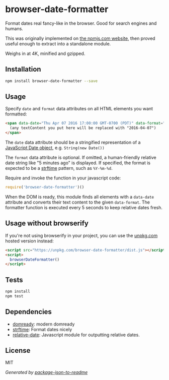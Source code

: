 # browser-date-formatter

Format dates real fancy-like in the browser. Good for search engines and humans.

This was originally implemented on [the npmjs.com website](https://github.com/npm/newww/blob/ec7ed58a3406c2ebd7a121218b99349432d8d575/assets/scripts/date-formatting.js), then proved useful enough to extract into a standalone module.

Weighs in at 4K, minified and gzipped.

## Installation

```sh
npm install browser-date-formatter --save
```

## Usage

Specify `date` and `format` data attributes on all HTML elements you want
formatted:

```html
<span data-date="Thu Apr 07 2016 17:00:00 GMT-0700 (PDT)" data-format="%Y-%m-%d">
  (any textContent you put here will be replaced with "2016-04-07")
</span>
```

The `date` data attribute should be a stringified representation of a [JavaScript Date
object](https://developer.mozilla.org/en-US/docs/Web/JavaScript/Reference/Global_Objects/Date),
e.g. `String(new Date())`

The `format` data attribute is optional. If omitted, a human-friendly relative date
string like "5 minutes ago" is displayed. If specified, the format is expected
to be a [strftime](http://strftime.org/) pattern, such as `%Y-%m-%d`.

Require and invoke the function in your javascript code:

```js
require('browser-date-formatter')()
```

When the DOM is ready, this module finds all elements with a `data-date`
attribute and converts their text content to the given `data-format`. The
formatter function is executed every 5 seconds to keep relative dates fresh.

## Usage without browserify

If you're not using browserify in your project, you can use the
[unpkg.com](http://unpkg.com) hosted version instead:

```html
<script src="https://unpkg.com/browser-date-formatter/dist.js"></script>
<script>
  browserDateFormatter()
</script>
```

## Tests

```sh
npm install
npm test
```

## Dependencies

- [domready](https://ghub.io/domready): modern domready
- [strftime](https://ghub.io/prettydate): Format dates nicely
- [relative-date](https://ghub.io/relative-date): Javascript module for outputting relative dates.

## License

MIT

_Generated by [package-json-to-readme](https://github.com/zeke/package-json-to-readme)_
